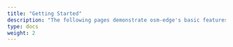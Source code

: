 ```yaml
---
title: "Getting Started"
description: "The following pages demonstrate osm-edge's basic features with a sample microservice topology, from installation to configuring traffic policies to cleanup."
type: docs
weight: 2
---
```

